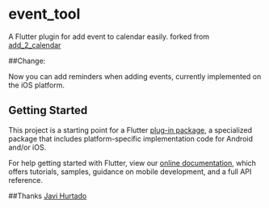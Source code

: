 # event_tool

A Flutter plugin for add event to calendar easily.
forked from [add_2_calendar](https://github.com/ja2375/add_2_calendar)

##Change:

Now you can add reminders when adding events, currently implemented on the iOS platform.

## Getting Started

This project is a starting point for a Flutter
[plug-in package](https://flutter.dev/developing-packages/),
a specialized package that includes platform-specific implementation code for
Android and/or iOS.

For help getting started with Flutter, view our 
[online documentation](https://flutter.dev/docs), which offers tutorials, 
samples, guidance on mobile development, and a full API reference.

##Thanks
[Javi Hurtado](https://github.com/ja2375)
